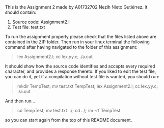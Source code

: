 This is the Assignment 2 made by  A01732702 Nezih Nieto Gutiérrez. 
It should contain:
1. Source code: Assignment2.l
2. Test file: test.txt

To run the assignment properly please check that the files listed above are contained in the ZIP folder. Then run in your linux terminal the following command after having navigated to the folder of this assignment:

> lex Assignment2.l; cc lex.yy.c; ./a.out

It should show how the source code identifies and accepts every required character, and provides a response thereto. If you liked to edit the test file, you can do it, yet if a compilation without test file is wanted, you should run:

> mkdir TempTest; mv test.txt TempTest; lex Assignment2.l; cc lex.yy.c; ./a.out 

And then run...

> cd TempTest; mv test.txt ../; cd ../; rm -rf TempTest

so you can start again from the top of this README document.